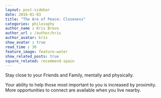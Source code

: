 ```yaml
---
layout: post-sidebar
date: 2016-01-03
title: "The Are of Peace: Closeness"
categories: philosophy
author_name : Kris Bravo
author_url : /author/kris
author_avatar: kris
show_avatar : true
read_time : 30
feature_image: feature-water
show_related_posts: true
square_related: recommend-spain
---
```


Stay close to your Friends and Family, mentally and physically.

Your ability to help those most important to you is increased by proximity. More opportunities to connect are available when you live nearby.
